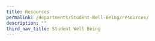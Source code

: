 ```yaml
---
title: Resources
permalink: /departments/Student-Well-Being/resources/
description: ""
third_nav_title: Student Well Being
---
```

